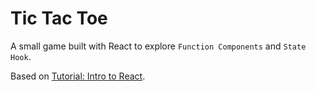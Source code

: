 # Tic Tac Toe

A small game built with React to explore `Function Components` and `State Hook`.

Based on [Tutorial: Intro to React](https://reactjs.org/tutorial/tutorial.html).
